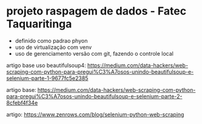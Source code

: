# projeto raspagem de dados  - Fatec Taquaritinga


- definido como padrao phyon
- uso de virtualização com venv
- uso de gerenciamento versão com git, fazendo o controle local

artigo base uso beautifulsoup4:
https://medium.com/data-hackers/web-scraping-com-python-para-pregui%C3%A7osos-unindo-beautifulsoup-e-selenium-parte-1-9677fc5e2385

artigo base:
https://medium.com/data-hackers/web-scraping-com-python-para-pregui%C3%A7osos-unindo-beautifulsoup-e-selenium-parte-2-8cfebf4f34e

artigo:
https://www.zenrows.com/blog/selenium-python-web-scraping
